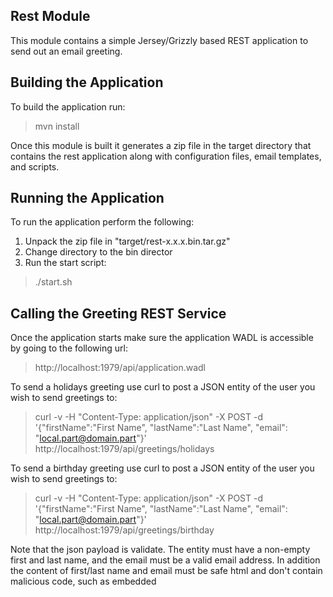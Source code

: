 ## Rest Module
This module contains a simple Jersey/Grizzly based REST application to send out
an email greeting.


## Building the Application
To build the application run:
> mvn install

Once this module is built it generates a zip file in the target directory that
contains the rest application along with configuration files, email templates,
and scripts.


## Running the Application
To run the application perform the following:

1. Unpack the zip file in "target/rest-x.x.x.bin.tar.gz"
1. Change directory to the bin director
1. Run the start script:
> ./start.sh

## Calling the Greeting REST Service
Once the application starts make sure the application WADL is accessible by
going to the following url:
> http://localhost:1979/api/application.wadl

To send a holidays greeting use curl to post a JSON entity of the user you wish
to send greetings to:
> curl -v -H "Content-Type: application/json" -X POST -d '{"firstName":"First Name", "lastName":"Last Name", "email": "local.part@domain.part"}' http://localhost:1979/api/greetings/holidays

To send a birthday greeting use curl to post a JSON entity of the user you wish
to send greetings to:
> curl -v -H "Content-Type: application/json" -X POST -d '{"firstName":"First Name", "lastName":"Last Name", "email": "local.part@domain.part"}' http://localhost:1979/api/greetings/birthday

Note that the json payload is validate. The entity must have a non-empty first
and last name, and the email must be a valid email address. In addition the
content of first/last name and email must be safe html and don't contain
malicious code, such as embedded <script> elements.